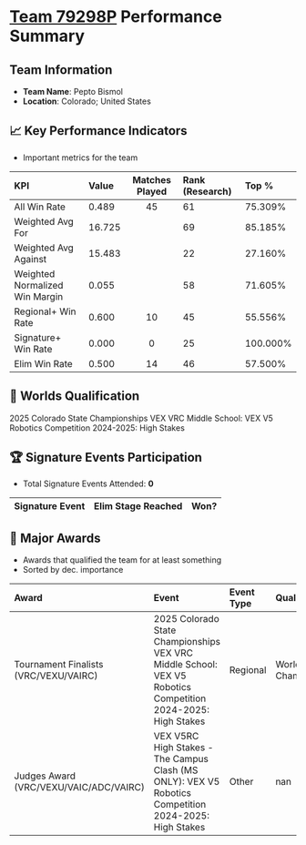 # [Team 79298P](https://https://www.robotevents.com/teams/V5RC/79298P) Performance Summary

##  Team Information
- **Team Name**: Pepto Bismol
- **Location**: Colorado; United States

## 📈 Key Performance Indicators
- Important metrics for the team

| KPI | Value | Matches Played | Rank (Research) | Top % |
|:---|:-----|:--------------:|:----|:-----|
| All Win Rate | 0.489 | 45 | 61 | 75.309% |
| Weighted Avg For | 16.725 |  | 69 | 85.185% |
| Weighted Avg Against | 15.483 |  | 22 | 27.160% |
| Weighted Normalized Win Margin | 0.055 |  | 58 | 71.605% |
| Regional+ Win Rate | 0.600 | 10 | 45 | 55.556% |
| Signature+ Win Rate | 0.000 | 0 | 25 | 100.000% |
| Elim Win Rate | 0.500 | 14 | 46 | 57.500% |


## 🎯 Worlds Qualification
2025 Colorado State Championships VEX VRC Middle School: VEX V5 Robotics Competition 2024-2025: High Stakes

## 🏆 Signature Events Participation
- Total Signature Events Attended: **0**

| Signature Event | Elim Stage Reached | Won? |
|:----------------|:-------------------|:----|


## 🥇 Major Awards
- Awards that qualified the team for at least something
- Sorted by dec. importance

| Award | Event | Event Type | Qualification |
|:------|:------|:-----------|:--------------|
| Tournament Finalists (VRC/VEXU/VAIRC) | 2025 Colorado State Championships VEX VRC Middle School: VEX V5 Robotics Competition 2024-2025: High Stakes | Regional | World Championship |
| Judges Award (VRC/VEXU/VAIC/ADC/VAIRC) | VEX V5RC High Stakes - The Campus Clash (MS ONLY): VEX V5 Robotics Competition 2024-2025: High Stakes | Other | nan |

